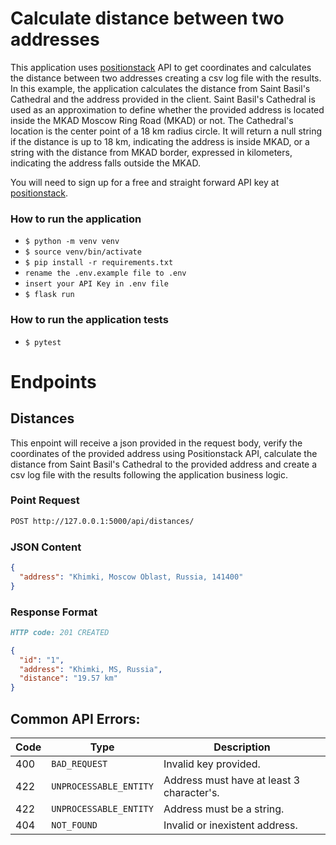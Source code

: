 # Calculate distance between two addresses

This application uses [positionstack](https://positionstack.com/) API to get coordinates and calculates the distance between two addresses creating a csv log file with the results. In this example, the application calculates the distance from Saint Basil's Cathedral and the address provided in the client. Saint Basil's Cathedral is used as an approximation to define whether the provided address is located inside the MKAD Moscow Ring Road (MKAD) or not. The Cathedral's location is the center point of a 18 km radius circle. It will return a null string if the distance is up to 18 km, indicating the address is inside MKAD, or a string with the distance from MKAD border, expressed in kilometers, indicating the address falls outside the MKAD.

You will need to sign up for a free and straight forward API key at [positionstack](https://positionstack.com/product).

### How to run the application

- `$ python -m venv venv`
- `$ source venv/bin/activate`
- `$ pip install -r requirements.txt`
- `rename the .env.example file to .env`
- `insert your API Key in .env file`
- `$ flask run`

### How to run the application tests

- `$ pytest`

# Endpoints

## Distances

This enpoint will receive a json provided in the request body, verify the coordinates of the provided address using Positionstack API, calculate the distance from Saint Basil's Cathedral to the provided address and create a csv log file with the results following the application business logic.

### Point Request

```markdown
POST http://127.0.0.1:5000/api/distances/
```

### JSON Content

```json
{
  "address": "Khimki, Moscow Oblast, Russia, 141400"
}
```

### Response Format

```markdown
HTTP code: 201 CREATED
```

```json
{
  "id": "1",
  "address": "Khimki, MS, Russia",
  "distance": "19.57 km"
}
```

## Common API Errors:

| Code | Type                   | Description                               |
| ---- | ---------------------- | ----------------------------------------- |
| 400  | `BAD_REQUEST`          | Invalid key provided.                     |
| 422  | `UNPROCESSABLE_ENTITY` | Address must have at least 3 character's. |
| 422  | `UNPROCESSABLE_ENTITY` | Address must be a string.                 |
| 404  | `NOT_FOUND`            | Invalid or inexistent address.            |
